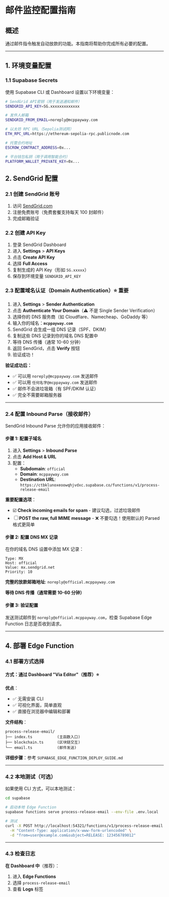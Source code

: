 # 邮件监控配置指南

## 概述

通过邮件指令触发自动放款的功能。本指南将帮助你完成所有必要的配置。

---

## 1. 环境变量配置

### 1.1 Supabase Secrets

使用 Supabase CLI 或 Dashboard 设置以下环境变量：

```bash
# SendGrid API密钥（用于发送通知邮件）
SENDGRID_API_KEY=SG.xxxxxxxxxxxxx

# 发件人邮箱
SENDGRID_FROM_EMAIL=noreply@mcppayway.com

# 以太坊 RPC URL（Sepolia测试网）
ETH_RPC_URL=https://ethereum-sepolia-rpc.publicnode.com

# 托管合约地址
ESCROW_CONTRACT_ADDRESS=0x...

# 平台钱包私钥（用于调用智能合约）
PLATFORM_WALLET_PRIVATE_KEY=0x...
```


## 2. SendGrid 配置

### 2.1 创建 SendGrid 账号

1. 访问 [SendGrid.com](https://sendgrid.com)
2. 注册免费账号（免费套餐支持每天 100 封邮件）
3. 完成邮箱验证

### 2.2 创建 API Key

1. 登录 SendGrid Dashboard
2. 进入 **Settings** > **API Keys**
3. 点击 **Create API Key**
4. 选择 **Full Access**
5. 复制生成的 API Key（形如 `SG.xxxxx`）
6. 保存到环境变量 `SENDGRID_API_KEY`

### 2.3 配置域名认证（Domain Authentication）⭐ 重要

1. 进入 **Settings** > **Sender Authentication**
2. 点击 **Authenticate Your Domain**（⚠️ 不是 Single Sender Verification）
3. 选择你的 DNS 服务商（如 Cloudflare、Namecheap、GoDaddy 等）
4. 输入你的域名：**`mcppayway.com`**
5. SendGrid 会生成一组 DNS 记录（SPF、DKIM）
6. 复制这些 DNS 记录到你的域名 DNS 配置中
7. 等待 DNS 传播（通常 10-60 分钟）
8. 返回 SendGrid，点击 **Verify** 按钮
9. 验证成功！

**验证成功后：**
- ✅ 可以用 `noreply@mcppayway.com` 发送邮件
- ✅ 可以用 `任何名字@mcppayway.com` 发送邮件
- ✅ 邮件不会进垃圾箱（有 SPF/DKIM 认证）
- ✅ 完全不需要邮箱服务器

---

### 2.4 配置 Inbound Parse（接收邮件）

SendGrid Inbound Parse 允许你的应用接收邮件：

#### 步骤 1: 配置子域名

1. 进入 **Settings** > **Inbound Parse**
2. 点击 **Add Host & URL**
3. 配置：
   - **Subdomain**: `official`
   - **Domain**: `mcppayway.com`
   - **Destination URL**: `https://ctbklunoxeoowqhjvdxc.supabase.co/functions/v1/process-release-email`
   
**重要配置选项**：
- ☑️ **Check incoming emails for spam** - 建议勾选，过滤垃圾邮件
- ☐ **POST the raw, full MIME message** - ❌ 不要勾选！使用默认的 Parsed 格式更简单

#### 步骤 2: 配置 DNS MX 记录

在你的域名 DNS 设置中添加 MX 记录：

```
Type: MX
Host: official
Value: mx.sendgrid.net
Priority: 10
```

**完整的放款邮箱地址**: `noreply@official.mcppayway.com`

**等待 DNS 传播（通常需要 10-60 分钟）**

#### 步骤 3: 验证配置

发送测试邮件到 `noreply@official.mcppayway.com`，检查 Supabase Edge Function 日志是否收到请求。

---

## 4. 部署 Edge Function

### 4.1 部署方式选择

#### 方式：通过 Dashboard "Via Editor"（推荐）⭐

**优点**：
- ✅ 无需安装 CLI
- ✅ 可视化界面，简单直观
- ✅ 直接在浏览器中编辑和部署

**文件结构**：
```
process-release-email/
├── index.ts           (主函数入口)
├── blockchain.ts      (区块链交互)
└── email.ts           (邮件发送)
```

**详细步骤**：参考 `SUPABASE_EDGE_FUNCTION_DEPLOY_GUIDE.md`

---

### 4.2 本地测试（可选）

如果使用 CLI 方式，可以本地测试：

```bash
cd supabase

# 启动本地 Edge Function
supabase functions serve process-release-email --env-file .env.local

# 测试
curl -X POST http://localhost:54321/functions/v1/process-release-email \
  -H "Content-Type: application/x-www-form-urlencoded" \
  -d "from=user@example.com&subject=RELEASE: 123456789012"
```

---

### 4.3 检查日志

**在 Dashboard 中**（推荐）：
1. 进入 **Edge Functions**
2. 选择 `process-release-email`
3. 查看 **Logs** 标签
